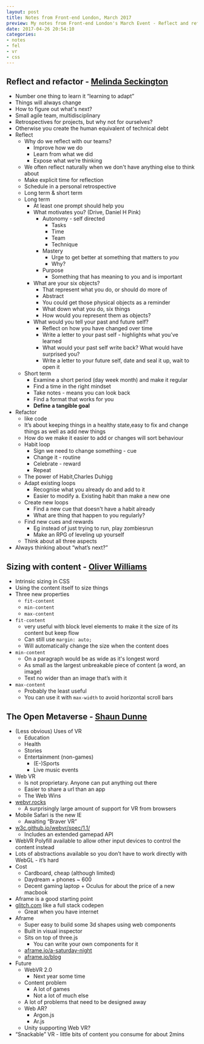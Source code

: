 ```yaml
---
layout: post
title: Notes from Front-end London, March 2017
preview: My notes from Front-end London's March Event - Reflect and refactor by Melinda Seckington, Sizing with content by Oliver Williams, and The Open Metaverse by Shaun Dunne
date: 2017-04-26 20:54:10
categories:
- notes
- fel
- vr
- css
---
```


## Reflect and refactor - [Melinda Seckington](https://twitter.com/mseckington)

- Number one thing to learn it “learning to adapt”
- Things will always change
- How to figure out what's next?
- Small agile team, multidisciplinary
- Retrospectives for projects, but why not for ourselves?
- Otherwise you create the human equivalent of technical debt
- Reflect
	- Why do we reflect with our teams?
		- Improve how we do
		- Learn from what we did
		- Expose what we’re thinking
	- We often reflect naturally when we don't have anything else to think about
	- Make explicit time for reflection
	- Schedule in a personal retrospective
	- Long term & short term
	- Long term
		- At least one prompt should help you
		- What motivates you? (Drive, Daniel H Pink)
			- Autonomy - self directed
				- Tasks
				- Time
				- Team
				- Technique
			- Mastery
				- Urge to get better at something that matters to *you*
				- Why?
			- Purpose
				- Something that has meaning to you and is important
		- What are your six objects?
			- That represent what you do, or should do more of
			- Abstract
			- You could get those physical objects as a reminder
			- What down what you do, six things
			- How would you represent them as objects?
		- What would you tell your past and future self?
			- Reflect on how you have changed over time
			- Write a letter to your past self - highlights what you’ve learned
			- What would your past self write back? What would have surprised you?
			- Write a letter to your future self, date and seal it up, wait to open it
	- Short term
		- Examine a short period (day week month) and make it regular
		- Find a time in the right mindset
		- Take notes - means you can look back
		- Find a format that works for you
		- **Define a tangible goal**
- Refactor
	- like code
	- It’s about keeping things in a healthy state,easy to fix and change things as well as add new things
	- How do we make it easier to add or changes will sort behaviour
	- Habit loop
		- Sign we need to change something - cue
		- Change it - routine
		- Celebrate - reward
		- Repeat
	- The power of Habit,Charles Duhigg
	- Adapt existing loops
		- Recognise what you already do and add to it
		- Easier to modify a. Existing habit than make a new one
	- Create new loops
		- Find a new cue that doesn't have a habit already
		- What are thing that happen to you regularly?
	- Find new cues and rewards
		- Eg instead of just trying to run, play zombiesrun
		- Make an RPG of leveling up yourself
	- Think about all three aspects
- Always thinking about “what’s next?”

## Sizing with content - [Oliver Williams](http://twitter.com/css_grid)

- Intrinsic sizing in CSS
- Using the content itself to size things
- Three new properties
	- `fit-content`
	- `min-content`
	- `max-content`
- `fit-content`
	- very useful with block level elements to make it the size of its content but keep flow
	- Can still use `margin: auto;`
	- Will automatically change the size when the content does
- `min-content`
	- On a paragraph would be as wide as it's longest word
	- As small as the largest unbreakable piece of content (a word, an image)
	- Text no wider than an image that’s with it
- `max-content`
	- Probably the least useful
	- You can use it with `max-width` to avoid horizontal scroll bars

## The Open Metaverse - [Shaun Dunne](http://twitter.com/shaundunne)

- (Less obvious) Uses of VR
	- Education
	- Health
	- Stories
	- Entertainment (non-games)
		- (E-)Sports
		- Live music events
- Web VR
	- Is not proprietary. Anyone can put anything out there
	- Easier to share a url than an app
	- The Web Wins
- [webvr.rocks](https://webvr.rocks/)
	- A surprisingly large amount of support for VR from browsers
- Mobile Safari is the new IE
	- Awaiting “Braver VR”
- [w3c.github.io/webvr/spec/1.1/](https://w3c.github.io/webvr/spec/1.1/)
	- Includes an extended gamepad API
- WebVR Polyfill available to allow other input devices to control the content instead
- Lots of abstractions available so you don’t have to work directly with WebGL - it’s hard
- Cost
	- Cardboard, cheap (although limited)
	- Daydream + phones ~ 600
	- Decent gaming laptop + Oculus for about the price of a new macbook
- Aframe is a good starting point
- [glitch.com](https://glitch.com/) like a full stack codepen
	- Great when you have internet
- Aframe
	- Super easy to build some 3d shapes using web components
	- Built in visual inspector
	- Sits on top of three.js
		- You can write your own components for it
	- [aframe.io/a-saturday-night](https://aframe.io/a-saturday-night/)
	- [aframe.io/blog](https://aframe.io/blog/)
- Future
	- WebVR 2.0
		- Next year some time
	- Content problem
		- A lot of games
		- Not a lot of much else
	- A lot of problems that need to be designed away
	- Web AR?
		- Argon.js
		- Ar.js
	- Unity supporting Web VR?
- “Snackable” VR - little bits of content you consume for about 2mins
